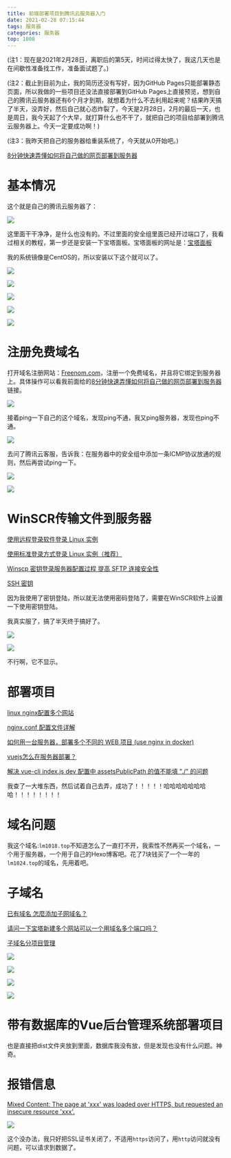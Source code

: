 ```yaml
---
title: 前端部署项目到腾讯云服务器入门
date: 2021-02-28 07:15:44
tags: 服务器
categories: 服务器
top: 1008
---
```


(注1：现在是2021年2月28日，离职后的第5天，时间过得太快了，我这几天也是在间歇性准备找工作，准备面试题了。)

(注2：截止到目前为止，我的简历还没有写好，因为GitHub Pages只能部署静态页面，所以我做的一些项目还没法直接部署到GitHub Pages上直接预览，想到自己的腾讯云服务器还有6个月才到期，就想着为什么不去利用起来呢？结果昨天搞了半天，没弄好，然后自己就心态炸裂了，今天是2月28日，2月的最后一天，也是周日，我今天起了个大早，就打算什么也不干了，就把自己的项目给部署到腾讯云服务器上。今天一定要成功啊！)

(注3：我昨天把自己的服务器给重装系统了，今天就从0开始吧。)

[8分钟快速弄懂如何将自己做的网页部署到服务器](https://www.bilibili.com/video/BV1HT4y1774Y?from=search&seid=9864901227654323292)

# 基本情况

这个就是自己的腾讯云服务器了：

![](前端部署项目到腾讯云服务器入门/01.png)

这里面干干净净，是什么也没有的。不过里面的安全组里面已经开过端口了，我看过相关的教程，第一步还是安装一下宝塔面板。宝塔面板的网址是：[宝塔面板](<https://www.bt.cn/>)

我的系统镜像是CentOS的，所以安装以下这个就可以了。

![](前端部署项目到腾讯云服务器入门/02.png)

![](前端部署项目到腾讯云服务器入门/03.png)

![](前端部署项目到腾讯云服务器入门/04.png)

![](前端部署项目到腾讯云服务器入门/05.png)

![](前端部署项目到腾讯云服务器入门/06.png)

# 注册免费域名

打开域名注册网站：[Freenom.com](https://www.freenom.com/)，注册一个免费域名，并且将它绑定到服务器上。具体操作可以看我前面给的[8分钟快速弄懂如何将自己做的网页部署到服务器](https://www.bilibili.com/video/BV1HT4y1774Y?from=search&seid=9864901227654323292)链接。

![](前端部署项目到腾讯云服务器入门/07.png)



接着ping一下自己的这个域名，发现ping不通，我又ping服务器，发现也ping不通。

![](前端部署项目到腾讯云服务器入门/09.png)

去问了腾讯云客服，告诉我：在服务器中的安全组中添加一条ICMP协议放通的规则，然后再尝试ping一下。

![](前端部署项目到腾讯云服务器入门/10.png)

![](前端部署项目到腾讯云服务器入门/12.png)

# WinSCR传输文件到服务器

[使用远程登录软件登录 Linux 实例](https://cloud.tencent.com/document/product/213/35699#.E4.BD.BF.E7.94.A8.E5.AF.86.E9.92.A5.E7.99.BB.E5.BD.95)

[使用标准登录方式登录 Linux 实例（推荐）](https://cloud.tencent.com/document/product/213/5436)

[Winscp 密钥登录服务器配置过程 提高 SFTP 连接安全性](https://cloud.tencent.com/developer/article/1158263?from=information.detail.winscp%E6%80%8E%E4%B9%88%E8%BF%9E%E6%8E%A5%E8%85%BE%E8%AE%AF%E4%BA%91)

[SSH 密钥](https://cloud.tencent.com/document/product/213/6092)

因为我使用了密钥登陆，所以就无法使用密码登陆了，需要在WinSCR软件上设置一下使用密钥登陆。

我真实服了，搞了半天终于搞好了。

![](前端部署项目到腾讯云服务器入门/13.png)

![](前端部署项目到腾讯云服务器入门/14.png)

不行啊，它不显示。

# 部署项目

[linux nginx配置多个网站](https://www.cnblogs.com/wesky/p/9053853.html)

[nginx.conf 配置文件详解](https://juejin.cn/post/6844903741678698510)

[如何用一台服务器，部署多个不同的 WEB 项目 (use nginx in docker)](https://zhuanlan.zhihu.com/p/69555541)

[vuejs怎么在服务器部署？](https://www.zhihu.com/question/46630687)

[解决 vue-cli index.js dev 配置中 assetsPublicPath 的值不能填 "./" 的问题](https://blog.csdn.net/isyoungboy/article/details/84350256)

我查了一大堆东西，然后试着自己去弄，成功了！！！！！哈哈哈哈哈哈哈哈！！！！！！！！

# 域名问题

我这个域名:`lm1018.top`不知道怎么了一直打不开，我索性不然再买一个域名，一个用于服务器，一个用于自己的Hexo博客吧。花了7块钱买了一个一年的`lm1024.top`的域名，先用着吧。

# 子域名

[已有域名 怎麼添加子网域名？](https://cloud.tencent.com/developer/ask/231882?from=information.detail.%E5%8D%8F%E4%BD%9C%E5%AD%90%E5%9F%9F%E5%90%8D)

[请问一下宝塔新建多个网站可以一个用域名多个端口吗？](https://www.bt.cn/bbs/thread-3992-1-1.html)

[子域名分项目管理](https://cloud.tencent.com/document/product/302/7800)

![](前端部署项目到腾讯云服务器入门/16.png)

![](前端部署项目到腾讯云服务器入门/17.png)

![](前端部署项目到腾讯云服务器入门/18.png)

![](前端部署项目到腾讯云服务器入门/19.png)

# 带有数据库的Vue后台管理系统部署项目

也是直接把dist文件夹放到里面，数据库我没有放，但是发现也没有什么问题。神奇。

# 报错信息

[Mixed Content: The page at 'xxx' was loaded over HTTPS, but requested an insecure resource 'xxx'.](https://blog.csdn.net/haibo0668/article/details/82947917)

![](前端部署项目到腾讯云服务器入门/20.png)

这个没办法，我只好把SSL证书关闭了，不适用`https`访问了，用`http`访问就没有问题，可以请求到数据了。